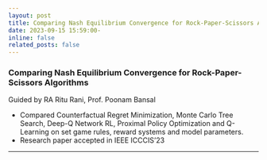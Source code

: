```yaml
---
layout: post
title: Comparing Nash Equilibrium Convergence for Rock-Paper-Scissors Algorithms
date: 2023-09-15 15:59:00-
inline: false
related_posts: false
---
```


### Comparing Nash Equilibrium Convergence for Rock-Paper-Scissors Algorithms 

Guided by RA Ritu Rani, Prof. Poonam Bansal

- Compared Counterfactual Regret Minimization, Monte Carlo Tree Search, Deep-Q Network RL, Proximal Policy Optimization and Q-Learning on set game rules, reward systems and model parameters.
- Research paper accepted in IEEE ICCCIS’23

---
